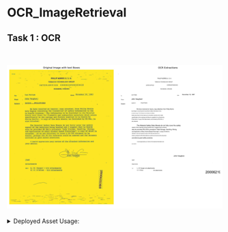 # OCR_ImageRetrieval


<h2>Task 1 : OCR</h2>
<br><br>
     <img src = "results/Task1/Memo/google/2000621910.jpg" alt="3d2">
     <br><br>
<details>
<summary>Deployed Asset Usage: </summary> 
    
   <p>
     <br><br>
     1. To perform OCR and get the response image: 

```bash
     curl --location 'http://43.205.49.236:6000/predict/readDocument' \
           --form 'image=@"/Users/karthik/Downloads/506888300_506888301.jpg"' \
           --form 'ocr_engine="azure"'
 ```

2. To download a JSON with the extractions and NER/POS tags: (change the ocr_engine: 'google', 'azure')
        
```bash
      curl --location 'http://43.205.49.236:6000/predict/getJSON' \
      --form 'image=@"/Users/karthik/Downloads/506888300_506888301.jpg"' \
      --form 'ocr_engine="azure"'
```
      
<br><br>
   </p>
      
</details>
